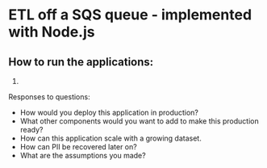 # ETL off a SQS queue - implemented with Node.js

## How to run the applications:

1. 

Responses to questions:

- How would you deploy this application in production?
- What other components would you want to add to make this production ready?
- How can this application scale with a growing dataset.
- How can PII be recovered later on?
- What are the assumptions you made?